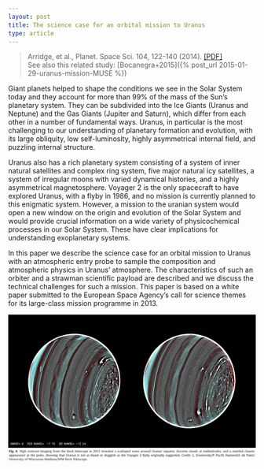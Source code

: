 ```yaml
---
layout: post
title: The science case for an orbital mission to Uranus
type: article
---
```


>Arridge, et al., Planet. Space Sci. 104, 122-140 (2014). [[PDF]](/papers/Arridge+2014.pdf)   
See also this related study: [Bocanegra+2015]({% post_url 2015-01-29-uranus-mission-MUSE %})

Giant planets helped to shape the conditions we see in the Solar System today and they account for
more than 99% of the mass of the Sun’s planetary system. They can be subdivided into the Ice Giants
(Uranus and Neptune) and the Gas Giants (Jupiter and Saturn), which differ from each other in a
number of fundamental ways. Uranus, in particular is the most challenging to our understanding of
planetary formation and evolution, with its large obliquity, low self-luminosity, highly
asymmetrical internal field, and puzzling internal structure. 

Uranus also has a rich planetary system consisting of a system of inner natural satellites and
complex ring system, five major natural icy satellites, a system of irregular moons with varied
dynamical histories, and a highly asymmetrical magnetosphere. Voyager 2 is the only spacecraft to
have explored Uranus, with a flyby in 1986, and no mission is currently planned to this enigmatic
system. However, a mission to the uranian system would open a new window on the origin and evolution
of the Solar System and would provide crucial information on a wide variety of physicochemical
processes in our Solar System.  These have clear implications for understanding exoplanetary
systems. 

In this paper we describe the science case for an orbital mission to Uranus with an atmospheric
entry probe to sample the composition and atmospheric physics in Uranus’ atmosphere. The
characteristics of such an orbiter and a strawman scientific payload are described and we discuss
the technical challenges for such a mission. This paper is based on a white paper submitted to the
European Space Agency’s call for science themes for its large-class mission programme in 2013.

![Uranus Keck](/images/uranusKeck.png)
![Uranus Keck Caption](/images/uranusKeckCaption.png)

